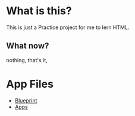 


# What is this?

This is just a Practice project for me to lern HTML.

## What now?

nothing, that's it,

# App Files
- [Blueprint](/Blueprint)
- [Apps](/Web/Apps/)

